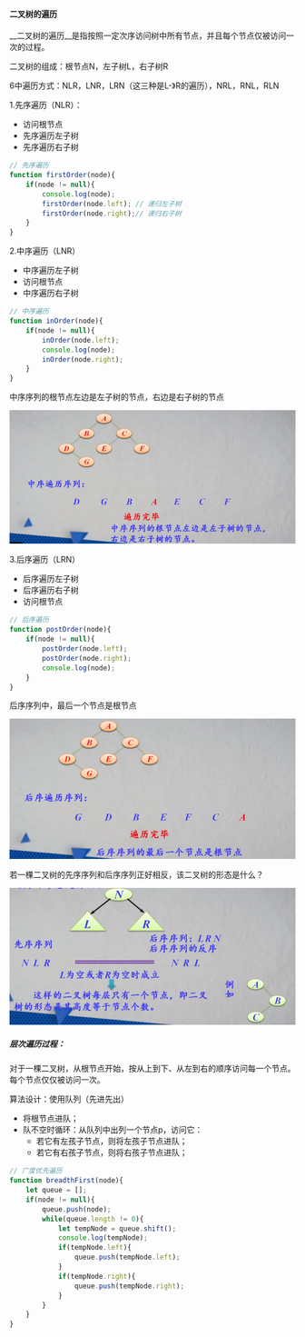 #### 二叉树的遍历

__二叉树的遍历__是指按照一定次序访问树中所有节点，并且每个节点仅被访问一次的过程。

二叉树的组成：根节点N，左子树L，右子树R

6中遍历方式：NLR，LNR，LRN（这三种是L-》R的遍历），NRL，RNL，RLN

1.先序遍历（NLR）：

* 访问根节点
* 先序遍历左子树
* 先序遍历右子树

```javascript
// 先序遍历
function firstOrder(node){
    if(node != null){
        console.log(node);
        firstOrder(node.left); // 递归左子树
        firstOrder(node.right);// 递归右子树
    }
}
```



2.中序遍历（LNR）

* 中序遍历左子树
* 访问根节点
* 中序遍历右子树

```javascript
// 中序遍历
function inOrder(node){
    if(node != null){
        inOrder(node.left);
        console.log(node);
        inOrder(node.right);
    }
}
```



中序序列的根节点左边是左子树的节点，右边是右子树的节点

![中序遍历](../../img/201901251511.png)

3.后序遍历（LRN）

* 后序遍历左子树
* 后序遍历右子树
* 访问根节点

```javascript
// 后序遍历
function postOrder(node){
    if(node != null){
        postOrder(node.left);
        postOrder(node.right);
        console.log(node);
    }
}
```



后序序列中，最后一个节点是根节点

![后序遍历](../../img/201901251514.png)



若一棵二叉树的先序序列和后序序列正好相反，该二叉树的形态是什么？

![](../../img/201901251518.png)



##### 层次遍历过程：

对于一棵二叉树，从根节点开始，按从上到下、从左到右的顺序访问每一个节点。每个节点仅仅被访问一次。

算法设计：使用队列（先进先出）

* 将根节点进队；
* 队不空时循环：从队列中出列一个节点p，访问它：
  * 若它有左孩子节点，则将左孩子节点进队；
  * 若它有右孩子节点，则将右孩子节点进队；

```javascript
// 广度优先遍历
function breadthFirst(node){
    let queue = [];
    if(node != null){
        queue.push(node);
        while(queue.length != 0){
            let tempNode = queue.shift();
            console.log(tempNode);
            if(tempNode.left){
                queue.push(tempNode.left);
            }
            if(tempNode.right){
                queue.push(tempNode.right);
            }
        }
    }
}
```



